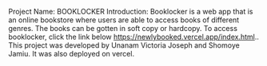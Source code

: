 Project Name: BOOKLOCKER
Introduction:
Booklocker is a web app that is an online bookstore where users are able to access books of different genres. The books can be gotten in soft copy or hardcopy. To access booklocker, click the link below 
https://newlybooked.vercel.app/index.html..
This project was developed by Unanam Victoria Joseph and Shomoye Jamiu. It was also deployed on vercel.
